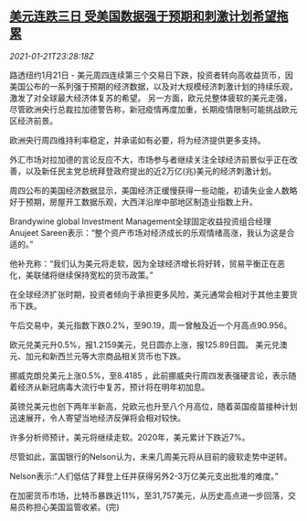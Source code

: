 <!--1611273362000-->
[美元连跌三日 受美国数据强于预期和刺激计划希望拖累](https://cn.reuters.com/article/global-fx-market-ny-0121-idCNKBS29Q34D)
------

<div><i>2021-01-21T23:28:18Z</i></div><p>路透纽约1月21日 - 美元周四连续第三个交易日下跌，投资者转向高收益货币，因美国公布的一系列强于预期的经济数据，以及对大规模经济刺激计划的持续乐观，激发了对全球最大经济体复苏的希望。 另一方面，欧元兑整体疲软的美元走强，尽管欧洲央行总裁拉加德警告称，新冠疫情再度加重，长期疫情限制可能挑战欧元区经济前景。</p><p>欧洲央行周四维持利率稳定，并承诺如有必要，将为经济提供更多支持。</p><p>外汇市场对拉加德的言论反应不大，市场参与者继续关注全球经济前景似乎正在改善，以及新任民主党总统拜登政府提出的近2万亿(兆)美元的经济刺激计划。</p><p>周四公布的美国经济数据显示，美国经济正缓慢获得一些动能，初请失业金人数略好于预期，房屋开工数据乐观，大西洋沿岸中部地区制造业指数上升。</p><p>Brandywine global Investment Management全球固定收益投资组合经理Anujeet Sareen表示：“整个资产市场对经济成长的乐观情绪高涨，我认为这是合适的。”</p><p>他补充称：“我们认为美元将走软，因为全球经济增长将好转，贸易平衡正在恶化，美联储将继续保持宽松的货币政策。”</p><p>在全球经济扩张时期，投资者倾向于承担更多风险，美元通常会相对于其他主要货币下跌。</p><p>午后交易中，美元指数下跌0.2%，至90.19，周一曾触及近一个月高点90.956。</p><p>欧元兑美元升0.5%，报1.2159美元，兑日圆亦上涨，报125.89日圆。 美元兑澳元、加元和新西兰元等大宗商品相关货币也下跌。</p><p>挪威克朗兑美元上涨0.5%，至8.4185 ，此前挪威央行周四发表强硬言论，表示随着经济从新冠病毒大流行中复苏，预计将在明年初加息。</p><p>英镑兑美元也创下两年半新高，兑欧元也升至八个月高位，随着英国疫苗接种计划迅速展开，令人寄望当地经济反弹将会相对较快。</p><p>许多分析师预计，美元将继续走软。2020年，美元累计下跌近7%。</p><p>尽管如此，富国银行的Nelson认为，未来几周美元将从目前的疲软走势中逆转。</p><p>Nelson表示:“人们低估了拜登上任并获得另外2-3万亿美元支出批准的难度。”</p><p>在加密货币市场，比特币暴跌近11%，至31,757美元，从历史高点进一步回落，交易员称担心美国监管收紧。(完)</p>
